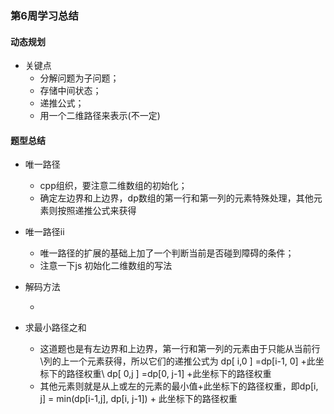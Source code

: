 ### 第6周学习总结

#### 动态规划

- 关键点
  - 分解问题为子问题；
  - 存储中间状态；
  - 递推公式；
  - 用一个二维路径来表示(不一定)

#### 题型总结

- 唯一路径

  - cpp组织，要注意二维数组的初始化；
  - 确定左边界和上边界，dp数组的第一行和第一列的元素特殊处理，其他元素则按照递推公式来获得

- 唯一路径ii

  - 唯一路径的扩展的基础上加了一个判断当前是否碰到障碍的条件；
  - 注意一下js 初始化二维数组的写法

- 解码方法

  - 

- 求最小路径之和

  - 这道题也是有左边界和上边界，第一行和第一列的元素由于只能从当前行\列的上一个元素获得，所以它们的递推公式为 dp[ i,0 ] =dp[i-1, 0] +此坐标下的路径权重\ dp[ 0,j ] =dp[0, j-1] +此坐标下的路径权重
  - 其他元素则就是从上或左的元素的最小值+此坐标下的路径权重，即dp[i, j] = min(dp[i-1,j], dp[i, j-1]) + 此坐标下的路径权重

  